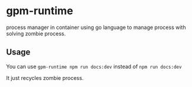 # gpm-runtime

process manager in container using go language to manage process with solving zombie process.

## Usage

You can use `gpm-runtime npm run docs:dev` instead of `npm run docs:dev`

It just recycles zombie process.